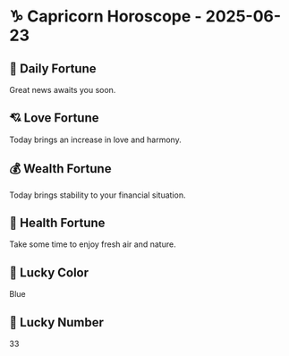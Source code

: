 # ♑ Capricorn Horoscope - 2025-06-23

## 🎯 Daily Fortune

Great news awaits you soon.

## 💘 Love Fortune

Today brings an increase in love and harmony.

## 💰 Wealth Fortune

Today brings stability to your financial situation.

## 🌱 Health Fortune

Take some time to enjoy fresh air and nature.

## 🎨 Lucky Color

Blue

## 🔢 Lucky Number

33
